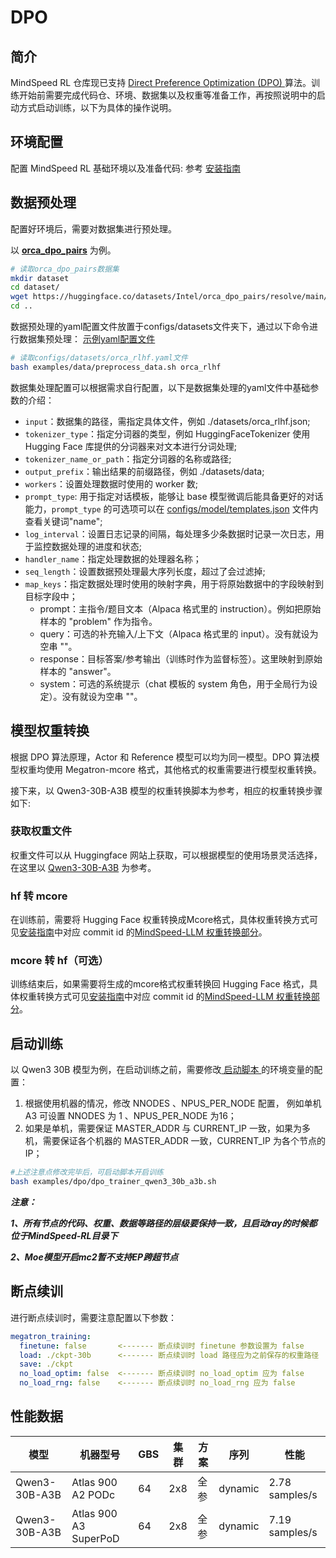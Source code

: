 # DPO

## 简介
MindSpeed RL 仓库现已支持 [ Direct Preference Optimization (DPO) ](https://arxiv.org/abs/2305.18290) 算法。训练开始前需要完成代码仓、环境、数据集以及权重等准备工作，再按照说明中的启动方式启动训练，以下为具体的操作说明。

## 环境配置
配置 MindSpeed RL 基础环境以及准备代码: 参考 [安装指南](../install_guide.md)

## 数据预处理
配置好环境后，需要对数据集进行预处理。

以 [**orca_dpo_pairs**](https://huggingface.co/datasets/Intel/orca_dpo_pairs/tree/main) 为例。

```bash
# 读取orca_dpo_pairs数据集
mkdir dataset
cd dataset/
wget https://huggingface.co/datasets/Intel/orca_dpo_pairs/resolve/main/orca_rlhf.jsonl
cd ..
```

数据预处理的yaml配置文件放置于configs/datasets文件夹下，通过以下命令进行数据集预处理：
[示例yaml配置文件](../../configs/datasets/orca_rlhf.yaml)
```bash
# 读取configs/datasets/orca_rlhf.yaml文件 
bash examples/data/preprocess_data.sh orca_rlhf
```

数据集处理配置可以根据需求自行配置，以下是数据集处理的yaml文件中基础参数的介绍：
* `input`：数据集的路径，需指定具体文件，例如 ./datasets/orca_rlhf.json;
* `tokenizer_type`：指定分词器的类型，例如 HuggingFaceTokenizer 使用 Hugging Face 库提供的分词器来对文本进行分词处理;
* `tokenizer_name_or_path`：指定分词器的名称或路径;
* `output_prefix`：输出结果的前缀路径，例如 ./datasets/data;
* `workers`：设置处理数据时使用的 worker 数;
* `prompt_type`: 用于指定对话模板，能够让 base 模型微调后能具备更好的对话能力，`prompt_type` 的可选项可以在 [configs/model/templates.json](../../configs/model/templates.json) 文件内查看关键词"name";
* `log_interval`：设置日志记录的间隔，每处理多少条数据时记录一次日志，用于监控数据处理的进度和状态;
* `handler_name`：指定处理数据的处理器名称；
* `seq_length`：设置数据预处理最大序列长度，超过了会过滤掉;
* `map_keys`：指定数据处理时使用的映射字典，用于将原始数据中的字段映射到目标字段中；
  - prompt：主指令/题目文本（Alpaca 格式里的 instruction）。例如把原始样本的 "problem" 作为指令。
  - query：可选的补充输入/上下文（Alpaca 格式里的 input）。没有就设为空串 ""。
  - response：目标答案/参考输出（训练时作为监督标签）。这里映射到原始样本的 "answer"。
  - system：可选的系统提示（chat 模板的 system 角色，用于全局行为设定）。没有就设为空串 ""。

## 模型权重转换

根据 DPO 算法原理，Actor 和 Reference 模型可以均为同一模型。DPO 算法模型权重均使用 Megatron-mcore 格式，其他格式的权重需要进行模型权重转换。

接下来，以 Qwen3-30B-A3B 模型的权重转换脚本为参考，相应的权重转换步骤如下:

### 获取权重文件
权重文件可以从 Huggingface 网站上获取，可以根据模型的使用场景灵活选择，在这里以
[Qwen3-30B-A3B](https://huggingface.co/Qwen/Qwen3-30B-A3B)  为参考。
### hf 转 mcore
在训练前，需要将 Hugging Face 权重转换成Mcore格式，具体权重转换方式可见[安装指南](../install_guide.md)中对应 commit id 的[MindSpeed-LLM 权重转换部分](https://gitcode.com/Ascend/MindSpeed-LLM/blob/2.1.0/docs/pytorch/solutions/checkpoint_convert.md)。

### mcore 转 hf（可选）
训练结束后，如果需要将生成的mcore格式权重转换回 Hugging Face 格式，具体权重转换方式可见[安装指南](../install_guide.md)中对应 commit id 的[MindSpeed-LLM 权重转换部分](https://gitcode.com/Ascend/MindSpeed-LLM/blob/2.1.0/docs/pytorch/solutions/checkpoint_convert.md)。

## 启动训练

以 Qwen3 30B 模型为例，在启动训练之前，需要修改[ 启动脚本 ](../../examples/dpo/dpo_trainer_qwen3_30b_a3b.sh)的环境变量的配置：
1. 根据使用机器的情况，修改 NNODES 、NPUS_PER_NODE 配置， 例如单机 A3 可设置 NNODES 为 1 、NPUS_PER_NODE 为16；
2. 如果是单机，需要保证 MASTER_ADDR 与 CURRENT_IP 一致，如果为多机，需要保证各个机器的 MASTER_ADDR 一致，CURRENT_IP 为各个节点的 IP；
```bash
#上述注意点修改完毕后，可启动脚本开启训练
bash examples/dpo/dpo_trainer_qwen3_30b_a3b.sh
```

***注意：***

***1、所有节点的代码、权重、数据等路径的层级要保持一致，且启动ray的时候都位于MindSpeed-RL目录下***

***2、Moe模型开启mc2暂不支持EP跨超节点***

## 断点续训
进行断点续训时，需要注意配置以下参数：
  ```yaml
megatron_training:
    finetune: false       <------- 断点续训时 finetune 参数设置为 false
    load: ./ckpt-30b      <------- 断点续训时 load 路径应为之前保存的权重路径
    save: ./ckpt
    no_load_optim: false  <------- 断点续训时 no_load_optim 应为 false
    no_load_rng: false    <------- 断点续训时 no_load_rng 应为 false
  ```

## 性能数据
| 模型 | 机器型号     | GBS | 集群 | 方案 | 序列 | 性能             | 
|---|----------|---|---|---|---|----------------| 
| Qwen3-30B-A3B | Atlas 900 A2 PODc | 64 | 2x8 | 全参 | dynamic | 2.78 samples/s |
| Qwen3-30B-A3B | Atlas 900 A3 SuperPoD | 64 | 2x8 | 全参 | dynamic | 7.19 samples/s |